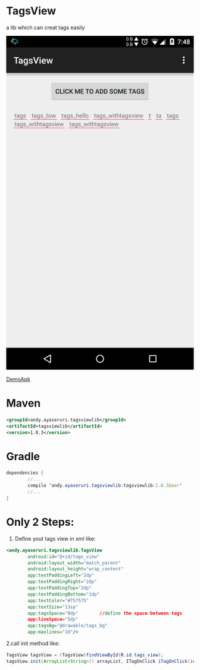 # TagsView
a lib which can creat tags easily

<img src="https://github.com/ayaseruri/TagsView/blob/master/demoapk_image/Screenshot_2015-08-15-19-48-24.png" with = "500" />

[DemoApk](https://github.com/ayaseruri/TagsView/blob/master/demoapk_image/app-debug.apk?raw=true)

# Maven
```xml
<groupId>andy.ayaseruri.tagsviewlib</groupId>
<artifactId>tagsviewlib</artifactId>
<version>1.0.3</version>
```
# Gradle
```java
dependencies {
        //...
        compile 'andy.ayaseruri.tagsviewlib:tagsviewlib:1.0.3@aar'
        //...
}
```

# Only 2 Steps:
1. Define yout tags view in xml like:
```xml
<andy.ayaseruri.tagsviewlib.TagsView
        android:id="@+id/tags_view"
        android:layout_width="match_parent"
        android:layout_height="wrap_content"
        app:textPaddingLeft="2dp"
        app:textPaddingRight="2dp"
        app:textPaddingTop="2dp"
        app:textPaddingBottom="1dp"
        app:textColor="#757575"
        app:textSize="13sp"
        app:tagsSpace="8dp"        //define the space between tags
        app:lineSpace="5dp"
        app:tagsBg="@drawable/tags_bg"
        app:maxlines="10"/>
```

2.call init method like:
```java
TagsView tagsView = (TagsView)findViewById(R.id.tags_view);
tagsView.init(ArrayList<String>() arrayList, ITagOnClick iTagOnClick(int postion));
```
